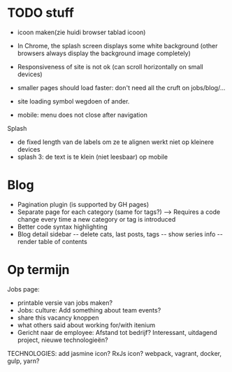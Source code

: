 TODO stuff
==========

- icoon maken(zie huidi browser tablad icoon)

- In Chrome, the splash screen displays some white background (other browsers always display the background image completely)

- Responsiveness of site is not ok (can scroll horizontally on small devices)

- smaller pages should load faster: don't need all the cruft on jobs/blog/...


- site loading symbol wegdoen of ander.

- mobile: menu does not close after navigation

Splash
- de fixed length van de labels om ze te alignen werkt niet op kleinere devices
- splash 3: de text is te klein (niet leesbaar) op mobile


Blog
====
- Pagination plugin (is supported by GH pages)
- Separate page for each category (same for tags?) --> Requires a code change every time a new category or tag is introduced
- Better code syntax highlighting
- Blog detail sidebar
-- delete cats, last posts, tags
-- show series info
-- render table of contents


Op termijn
==========

Jobs page:
- printable versie van jobs maken?
- Jobs: culture: Add something about team events?
- share this vacancy knoppen
- what others said about working for/with itenium
- Gericht naar de employee: Afstand tot bedrijf? Interessant, uitdagend project, nieuwe technologieën?

TECHNOLOGIES:
add jasmine icon?
RxJs icon?
webpack, vagrant, docker, gulp, yarn?
